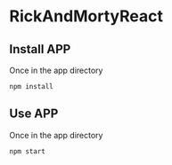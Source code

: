 # RickAndMortyReact

## Install APP
Once in the app directory

```
npm install
```

## Use APP

Once in the app directory

```
npm start
```